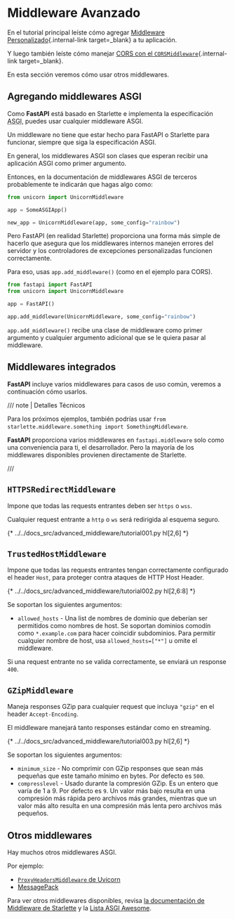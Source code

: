 # Middleware Avanzado

En el tutorial principal leíste cómo agregar [Middleware Personalizado](../tutorial/middleware.md){.internal-link target=_blank} a tu aplicación.

Y luego también leíste cómo manejar [CORS con el `CORSMiddleware`](../tutorial/cors.md){.internal-link target=_blank}.

En esta sección veremos cómo usar otros middlewares.

## Agregando middlewares ASGI

Como **FastAPI** está basado en Starlette e implementa la especificación <abbr title="Asynchronous Server Gateway Interface">ASGI</abbr>, puedes usar cualquier middleware ASGI.

Un middleware no tiene que estar hecho para FastAPI o Starlette para funcionar, siempre que siga la especificación ASGI.

En general, los middlewares ASGI son clases que esperan recibir una aplicación ASGI como primer argumento.

Entonces, en la documentación de middlewares ASGI de terceros probablemente te indicarán que hagas algo como:

```Python
from unicorn import UnicornMiddleware

app = SomeASGIApp()

new_app = UnicornMiddleware(app, some_config="rainbow")
```

Pero FastAPI (en realidad Starlette) proporciona una forma más simple de hacerlo que asegura que los middlewares internos manejen errores del servidor y los controladores de excepciones personalizadas funcionen correctamente.

Para eso, usas `app.add_middleware()` (como en el ejemplo para CORS).

```Python
from fastapi import FastAPI
from unicorn import UnicornMiddleware

app = FastAPI()

app.add_middleware(UnicornMiddleware, some_config="rainbow")
```

`app.add_middleware()` recibe una clase de middleware como primer argumento y cualquier argumento adicional que se le quiera pasar al middleware.

## Middlewares integrados

**FastAPI** incluye varios middlewares para casos de uso común, veremos a continuación cómo usarlos.

/// note | Detalles Técnicos

Para los próximos ejemplos, también podrías usar `from starlette.middleware.something import SomethingMiddleware`.

**FastAPI** proporciona varios middlewares en `fastapi.middleware` solo como una conveniencia para ti, el desarrollador. Pero la mayoría de los middlewares disponibles provienen directamente de Starlette.

///

## `HTTPSRedirectMiddleware`

Impone que todas las requests entrantes deben ser `https` o `wss`.

Cualquier request entrante a `http` o `ws` será redirigida al esquema seguro.

{* ../../docs_src/advanced_middleware/tutorial001.py hl[2,6] *}

## `TrustedHostMiddleware`

Impone que todas las requests entrantes tengan correctamente configurado el header `Host`, para proteger contra ataques de HTTP Host Header.

{* ../../docs_src/advanced_middleware/tutorial002.py hl[2,6:8] *}

Se soportan los siguientes argumentos:

* `allowed_hosts` - Una list de nombres de dominio que deberían ser permitidos como nombres de host. Se soportan dominios comodín como `*.example.com` para hacer coincidir subdominios. Para permitir cualquier nombre de host, usa `allowed_hosts=["*"]` u omite el middleware.

Si una request entrante no se valida correctamente, se enviará un response `400`.

## `GZipMiddleware`

Maneja responses GZip para cualquier request que incluya `"gzip"` en el header `Accept-Encoding`.

El middleware manejará tanto responses estándar como en streaming.

{* ../../docs_src/advanced_middleware/tutorial003.py hl[2,6] *}

Se soportan los siguientes argumentos:

* `minimum_size` - No comprimir con GZip responses que sean más pequeñas que este tamaño mínimo en bytes. Por defecto es `500`.
* `compresslevel` - Usado durante la compresión GZip. Es un entero que varía de 1 a 9. Por defecto es `9`. Un valor más bajo resulta en una compresión más rápida pero archivos más grandes, mientras que un valor más alto resulta en una compresión más lenta pero archivos más pequeños.

## Otros middlewares

Hay muchos otros middlewares ASGI.

Por ejemplo:

* <a href="https://github.com/encode/uvicorn/blob/master/uvicorn/middleware/proxy_headers.py" class="external-link" target="_blank">`ProxyHeadersMiddleware` de Uvicorn</a>
* <a href="https://github.com/florimondmanca/msgpack-asgi" class="external-link" target="_blank">MessagePack</a>

Para ver otros middlewares disponibles, revisa <a href="https://www.starlette.dev/middleware/" class="external-link" target="_blank">la documentación de Middleware de Starlette</a> y la <a href="https://github.com/florimondmanca/awesome-asgi" class="external-link" target="_blank">Lista ASGI Awesome</a>.
